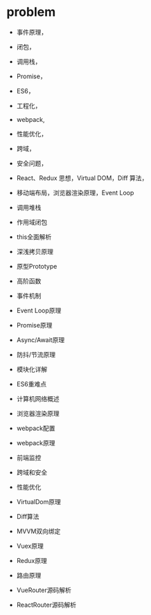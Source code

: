 # problem

- 事件原理，
- 闭包，
- 调用栈，
- Promise，
- ES6，
- 工程化，
- webpack, 
- 性能优化，
- 跨域，
- 安全问题， 
- React、Redux 思想，Virtual DOM，Diff 算法， 
- 移动端布局，浏览器渲染原理，Event Loop

- 调用堆栈
- 作用域闭包
- this全面解析
- 深浅拷贝原理
- 原型Prototype
- 高阶函数
- 事件机制
- Event Loop原理
- Promise原理
- Async/Await原理
- 防抖/节流原理
- 模块化详解
- ES6重难点
- 计算机网络概述
- 浏览器渲染原理
- webpack配置
- webpack原理
- 前端监控
- 跨域和安全
- 性能优化
- VirtualDom原理
- Diff算法
- MVVM双向绑定
- Vuex原理
- Redux原理
- 路由原理
- VueRouter源码解析
- ReactRouter源码解析